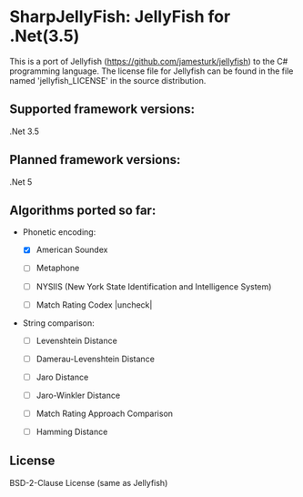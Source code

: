 # SharpJellyFish: JellyFish for .Net(3.5)

This is a port of Jellyfish (https://github.com/jamesturk/jellyfish) to the C# programming language. 
The license file for Jellyfish can be found in the file named 'jellyfish_LICENSE' in the source distribution.

## Supported framework versions:
.Net 3.5

## Planned framework versions:
.Net 5


## Algorithms ported so far:
- Phonetic encoding:
    - [x] American Soundex
    - [ ] Metaphone
    - [ ] NYSIIS (New York State Identification and Intelligence System)
    - [ ] Match Rating Codex |uncheck|


- String comparison:
    - [ ] Levenshtein Distance
    - [ ] Damerau-Levenshtein Distance
    - [ ] Jaro Distance
    - [ ] Jaro-Winkler Distance
    - [ ] Match Rating Approach Comparison
    - [ ] Hamming Distance


## License
BSD-2-Clause License (same as Jellyfish)
